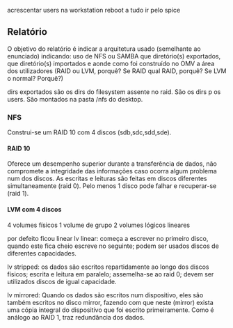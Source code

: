 acrescentar users na workstation
reboot a tudo
ir pelo spice

## Relatório
O objetivo do relatório é indicar a arquitetura usado (semelhante ao enunciado) indicando:
    uso de NFS ou SAMBA
    que diretório(s) exportados, que diretório(s) importados e aonde
    como foi construído no OMV a área dos utilizadores (RAID ou LVM, porquê? Se RAID qual RAID, porquê? Se LVM o normal? Porquê?)


dirs exportados são os dirs do filesystem assente no raid.
São os dirs p os users.
São montados na pasta /nfs do desktop.

### NFS


Construi-se um RAID 10 com 4 discos (sdb,sdc,sdd,sde).
#### RAID 10
Oferece um desempenho superior durante a transferência de dados, não compromete a integridade das informações caso ocorra algum problema num dos discos.
As escritas e leituras são feitas em discos diferentes simultaneamente (raid 0).
Pelo menos 1 disco pode falhar e recuperar-se (raid 1).

#### LVM com 4 discos
4 volumes físicos
1 volume de grupo
2 volumes lógicos lineares

por defeito ficou linear
lv linear: começa a escrever no primeiro disco, quando este fica cheio escreve no seguinte; podem ser usados discos de diferentes capacidades.

lv stripped: os dados são escritos repartidamente ao longo dos discos físicos; escrita e leitura em paralelo; assemelha-se ao raid 0; devem ser utilizados discos de igual capacidade.

lv mirrored:
Quando os dados são escritos num dispositivo, eles são também escritos no disco mirror, fazendo com que neste (mirror) exista uma cópia integral do dispositivo que foi escrito primeiramente. Como é análogo ao RAID 1, traz redundância dos dados.

